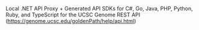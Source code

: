 Local .NET API Proxy + Generated API SDKs for C#, Go, Java, PHP, Python, Ruby, and TypeScript for the UCSC Genome REST API (https://genome.ucsc.edu/goldenPath/help/api.html)